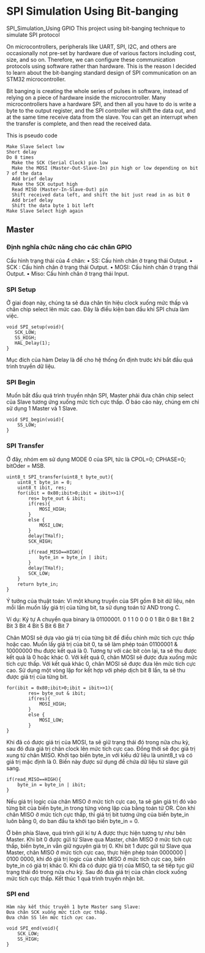 # SPI Simulation Using Bit-banging
SPI_Simulation_Using GPIO
This project using bit-banging technique to simulate SPI protocol

On microcontrollers, peripherals like UART, SPI, I2C, and others are occasionally not pre-set by hardware due of various factors including cost, size, and so on. Therefore, we can configure these communication protocols using software rather than hardware.
This is the reason I decided to learn about the bit-banging standard design of SPI communication on an STM32 microcontroller.

Bit banging is creating the whole series of pulses in software, instead of relying on a piece of hardware inside the microcontroller.
Many microcontrollers have a hardware SPI, and then all you have to do is write a byte to the output register, and the SPI controller will shift the data out, and at the same time receive data from the slave. You can get an interrupt when the transfer is complete, and then read the received data.

This is pseudo code
```
Make Slave Select low  
Short delay
Do 8 times
  Make the SCK (Serial Clock) pin low 
  Make the MOSI (Master-Out-Slave-In) pin high or low depending on bit 7 of the data  
  Add brief delay  
  Make the SCK output high
  Read MISO (Master-In-Slave-Out) pin
  Shift received data left, and shift the bit just read in as bit 0   
  Add brief delay  
  Shift the data byte 1 bit left
Make Slave Select high again  
```
## Master
### Định nghĩa chức năng cho các chân GPIO
Cấu hình trạng thái của 4 chân:
•	SS: Cấu hình chân ở trạng thái Output.
•	SCK :  Cấu hình chân ở trạng thái Output.
•	MOSI: Cấu hình chân ở trạng thái Output.
•	Miso:   Cấu hình chân ở trạng thái Input.
### SPI Setup
Ở giai đoạn này, chúng ta sẽ đưa chân tín hiệu clock xuống mức thấp và chân chip select lên mức cao. Đây là điều kiện ban đầu khi SPI chưa làm việc.
 ```
void SPI_setup(void){
	SCK_LOW;
	SS_HIGH;
	HAL_Delay(1);
}
```
Mục đích của hàm Delay là để cho hệ thống ổn định trước khi bắt đầu quá trình truyền dữ liệu.
### SPI Begin
Muốn bắt đầu quá trình truyền nhận SPI, Master phải đưa chân chip select của Slave tương ứng xuống mức tích cực thấp. Ở báo cáo này, chúng em chỉ sử dụng 1 Master và 1 Slave.
```
void SPI_begin(void){
	SS_LOW;
}
```
### SPI Transfer
Ở đây, nhóm em sử dụng MODE 0 của SPI, tức là CPOL=0; CPHASE=0;  bitOder = MSB.
```
uint8_t SPI_transfer(uint8_t byte_out){
	uint8_t byte_in = 0;
	uint8_t ibit, res;
	for(ibit = 0x80;ibit>0;ibit = ibit>>1){
		res= byte_out & ibit;
		if(res){
			MOSI_HIGH;
		}
		else {
			MOSI_LOW;
		}
		delay(THalf);
		SCK_HIGH;

		if(read_MISO==HIGH){
			byte_in = byte_in | ibit;
		}
		delay(THalf);
		SCK_LOW;
	}
	return byte_in;
}
```
Ý tưởng của thuật toán:
Vì một khung truyền của SPI gồm 8 bit dữ liệu, nên mỗi lần muốn lấy giá trị của từng bit, ta sử dụng toán tử AND trong C. 

Ví dụ: 
	Ký tự A chuyển qua binary là 01100001.
  0	     1 	  1	    0	    0	    0	    0	    1
Bit 0	Bit 1	Bit 2	Bit 3	Bit 4	Bit 5	Bit 6	Bit 7


Chân MOSI sẽ dựa vào giá trị của từng bit để điều chỉnh mức tích cực thấp hoặc cao. Muốn lấy giá trị của bit 0, ta sẽ làm phép toán 01100001 & 10000000 thu được kết quả là 0.
	Tương tự với các bit còn lại, ta sẽ thu được kết quả là 0 hoặc khác 0. Với kết quả 0, chân  MOSI sẽ được đưa xuống mức tích cực thấp. Với kết quả khác 0, chân  MOSI sẽ được đưa lên mức tích cực cao. 
	Sử dụng một vòng lặp for kết hợp với phép dịch bit 8 lần, ta sẽ thu được giá trị của từng bit.
```
for(ibit = 0x80;ibit>0;ibit = ibit>>1){
		res= byte_out & ibit;
		if(res){
			MOSI_HIGH;
		}
		else {
			MOSI_LOW;
		}
}
```
Khi đã có được giá trị của MOSI, ta sẽ giữ trạng thái đó trong nửa chu kỳ, sau đó đưa giá trị chân clock lên mức tích cực cao. Đồng thời sẽ đọc giá trị xung từ chân MISO. Khởi tạo biến byte_in với kiểu dữ liệu là unint8_t và có giá trị mặc định là 0. Biến này được sử dụng để chứa dữ liệu từ slave gửi sang.
```
if(read_MISO==HIGH){
    byte_in = byte_in | ibit;
}
```
Nếu giá trị logic của chân MISO ở mức tích cực cao, ta sẽ gán giá trị đó vào từng bit của biến byte_in trong từng vòng lặp của bằng toán tử OR. Còn khi chân MISO ở mức tích cực thấp, thì giá trị bit tương ứng của biến byte_in luôn bằng 0, do ban đầu ta khởi tạo biến byte_in = 0.

Ở bên phía Slave, quá trình gửi kí tự A được thực hiện tương tự như bên Master.
Khi bit 0 được gửi từ Slave qua Master, chân MISO ở mức tích cực thấp, biến byte_in vẫn giữ nguyên giá trị 0.
Khi bit 1 được gửi từ Slave qua Master, chân MISO ở mức tích cực cao, thực hiện phép toán 0000000  |  0100 0000, khi đó giá trị logic của chân MISO ở mức tích cực cao, biến byte_in có giá trị khác 0.
Khi đã có được giá trị của MISO, ta sẽ tiếp tục giữ trạng thái đó trong nửa chu kỳ. Sau đó đưa giá trị của chân clock xuống mức tích cực thấp. 
Kết thúc 1 quá trình truyền nhận bit. 

### SPI end
	Hàm này kết thúc truyền 1 byte Master sang Slave:
	Đưa chân SCK xuống mức tích cực thấp.
	Đưa chân SS lên mức tích cực cao. 
```
void SPI_end(void){
	SCK_LOW;
	SS_HIGH;
}
```


























